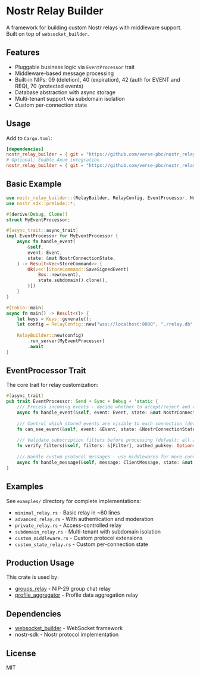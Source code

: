 # Nostr Relay Builder

A framework for building custom Nostr relays with middleware support. Built on top of `websocket_builder`.

## Features

- Pluggable business logic via `EventProcessor` trait
- Middleware-based message processing
- Built-in NIPs: 09 (deletion), 40 (expiration), 42 (auth for EVENT and REQ), 70 (protected events)
- Database abstraction with async storage
- Multi-tenant support via subdomain isolation
- Custom per-connection state

## Usage

Add to `Cargo.toml`:

```toml
[dependencies]
nostr_relay_builder = { git = "https://github.com/verse-pbc/nostr_relay_builder" }
# Optional: Enable Axum integration
nostr_relay_builder = { git = "https://github.com/verse-pbc/nostr_relay_builder", features = ["axum"] }
```

## Basic Example

```rust
use nostr_relay_builder::{RelayBuilder, RelayConfig, EventProcessor, NostrConnectionState, StoreCommand};
use nostr_sdk::prelude::*;

#[derive(Debug, Clone)]
struct MyEventProcessor;

#[async_trait::async_trait]
impl EventProcessor for MyEventProcessor {
    async fn handle_event(
        &self,
        event: Event,
        state: &mut NostrConnectionState,
    ) -> Result<Vec<StoreCommand>> {
        Ok(vec![StoreCommand::SaveSignedEvent(
            Box::new(event),
            state.subdomain().clone(),
        )])
    }
}

#[tokio::main]
async fn main() -> Result<()> {
    let keys = Keys::generate();
    let config = RelayConfig::new("wss://localhost:8080", "./relay.db", keys);
    
    RelayBuilder::new(config)
        .run_server(MyEventProcessor)
        .await
}
```

## EventProcessor Trait

The core trait for relay customization:

```rust
#[async_trait]
pub trait EventProcessor: Send + Sync + Debug + 'static {
    /// Process incoming events - decide whether to accept/reject and optionally create additional relay-signed events
    async fn handle_event(&self, event: Event, state: &mut NostrConnectionState) -> Result<Vec<StoreCommand>>;
    
    /// Control which stored events are visible to each connection (default: all visible)
    fn can_see_event(&self, event: &Event, state: &NostrConnectionState, relay_pubkey: &PublicKey) -> Result<bool> { Ok(true) }
    
    /// Validate subscription filters before processing (default: all allowed) 
    fn verify_filters(&self, filters: &[Filter], authed_pubkey: Option<PublicKey>, state: &NostrConnectionState) -> Result<()> { Ok(()) }
    
    /// Handle custom protocol messages - use middlewares for more control (default: standard handling)
    async fn handle_message(&self, message: ClientMessage, state: &mut NostrConnectionState) -> Result<Vec<RelayMessage>> { Ok(vec![]) }
}
```

## Examples

See `examples/` directory for complete implementations:

- `minimal_relay.rs` - Basic relay in ~60 lines
- `advanced_relay.rs` - With authentication and moderation
- `private_relay.rs` - Access-controlled relay
- `subdomain_relay.rs` - Multi-tenant with subdomain isolation
- `custom_middleware.rs` - Custom protocol extensions
- `custom_state_relay.rs` - Custom per-connection state

## Production Usage

This crate is used by:

- [groups_relay](https://github.com/verse-pbc/groups_relay) - NIP-29 group chat relay
- [profile_aggregator](https://github.com/verse-pbc/profile_aggregator) - Profile data aggregation relay

## Dependencies

- [websocket_builder](https://github.com/verse-pbc/websocket_builder) - WebSocket framework
- nostr-sdk - Nostr protocol implementation

## License

MIT